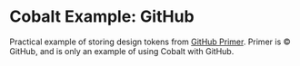 # Cobalt Example: GitHub

Practical example of storing design tokens from [GitHub Primer][primer]. Primer is © GitHub, and is only an example of using Cobalt with GitHub.

[primer]: https://primer.style/
